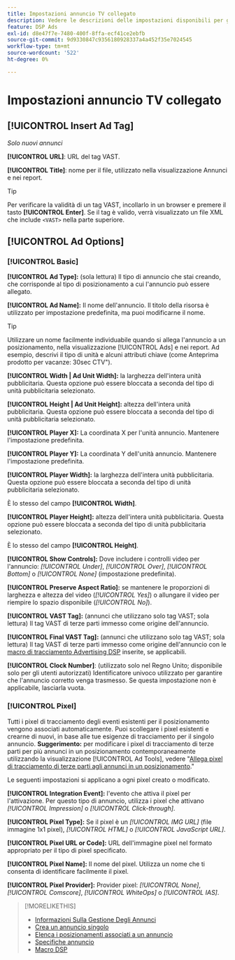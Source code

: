 ```yaml
---
title: Impostazioni annuncio TV collegato
description: Vedere le descrizioni delle impostazioni disponibili per gli annunci TV connessi.
feature: DSP Ads
exl-id: d8e47f7e-7480-400f-8ffa-ecf41ce2ebfb
source-git-commit: 9d9330847c9356180928337a4a452f35e7024545
workflow-type: tm+mt
source-wordcount: '522'
ht-degree: 0%

---
```


# Impostazioni annuncio TV collegato

## [!UICONTROL Insert Ad Tag]

*Solo nuovi annunci*

**[!UICONTROL URL]**: URL del tag VAST.

**[!UICONTROL Title]**: nome per il file, utilizzato nella visualizzazione Annunci e nei report.

>[!TIP]
>
> Per verificare la validità di un tag VAST, incollarlo in un browser e premere il tasto **[!UICONTROL Enter]**. Se il tag è valido, verrà visualizzato un file XML che include `<VAST>` nella parte superiore.

## [!UICONTROL Ad Options]

### [!UICONTROL Basic]

**[!UICONTROL Ad Type]:** (sola lettura) Il tipo di annuncio che stai creando, che corrisponde al tipo di posizionamento a cui l&#39;annuncio può essere allegato.

**[!UICONTROL Ad Name]:** Il nome dell&#39;annuncio. Il titolo della risorsa è utilizzato per impostazione predefinita, ma puoi modificarne il nome.

>[!TIP]
>
> Utilizzare un nome facilmente individuabile quando si allega l&#39;annuncio a un posizionamento, nella visualizzazione [!UICONTROL Ads] e nei report. Ad esempio, descrivi il tipo di unità e alcuni attributi chiave (come Anteprima prodotto per vacanze: 30sec CTV&quot;).

**[!UICONTROL Width | Ad Unit Width]:** la larghezza dell&#39;intera unità pubblicitaria. Questa opzione può essere bloccata a seconda del tipo di unità pubblicitaria selezionato.

**[!UICONTROL Height | Ad Unit Height]:** altezza dell&#39;intera unità pubblicitaria. Questa opzione può essere bloccata a seconda del tipo di unità pubblicitaria selezionato.

**[!UICONTROL Player X]:** La coordinata X per l&#39;unità annuncio. Mantenere l&#39;impostazione predefinita.

**[!UICONTROL Player Y]:** La coordinata Y dell&#39;unità annuncio. Mantenere l&#39;impostazione predefinita.

**[!UICONTROL Player Width]:** la larghezza dell&#39;intera unità pubblicitaria. Questa opzione può essere bloccata a seconda del tipo di unità pubblicitaria selezionato.

È lo stesso del campo **[!UICONTROL Width]**.

**[!UICONTROL Player Height]:** altezza dell&#39;intera unità pubblicitaria. Questa opzione può essere bloccata a seconda del tipo di unità pubblicitaria selezionato.

È lo stesso del campo **[!UICONTROL Height]**.

**[!UICONTROL Show Controls]:** Dove includere i controlli video per l&#39;annuncio: *[!UICONTROL Under]*, *[!UICONTROL Over]*, *[!UICONTROL Bottom]* o *[!UICONTROL None]* (impostazione predefinita).

**[!UICONTROL Preserve Aspect Ratio]:** se mantenere le proporzioni di larghezza e altezza del video (*[!UICONTROL Yes]*) o allungare il video per riempire lo spazio disponibile (*[!UICONTROL No]*).

**[!UICONTROL VAST Tag]:** (annunci che utilizzano solo tag VAST; sola lettura) Il tag VAST di terze parti immesso come origine dell&#39;annuncio.

**[!UICONTROL Final VAST Tag]:** (annunci che utilizzano solo tag VAST; sola lettura) Il tag VAST di terze parti immesso come origine dell&#39;annuncio con le [macro di tracciamento Advertising DSP](/help/dsp/campaign-management/macros.md) inserite, se applicabili.

**[!UICONTROL Clock Number]**: (utilizzato solo nel Regno Unito; disponibile solo per gli utenti autorizzati) Identificatore univoco utilizzato per garantire che l&#39;annuncio corretto venga trasmesso. Se questa impostazione non è applicabile, lasciarla vuota.

### [!UICONTROL Pixel]

Tutti i pixel di tracciamento degli eventi esistenti per il posizionamento vengono associati automaticamente. Puoi scollegare i pixel esistenti e crearne di nuovi, in base alle tue esigenze di tracciamento per il singolo annuncio. **Suggerimento:** per modificare i pixel di tracciamento di terze parti per più annunci in un posizionamento contemporaneamente utilizzando la visualizzazione [!UICONTROL Ad Tools], vedere &quot;[Allega pixel di tracciamento di terze parti agli annunci in un posizionamento](/help/dsp/campaign-management/ads/ad-pixel-attach-detach.md#attach-pixels-ads).&quot;

Le seguenti impostazioni si applicano a ogni pixel creato o modificato.

**[!UICONTROL Integration Event]:** l&#39;evento che attiva il pixel per l&#39;attivazione. Per questo tipo di annuncio, utilizza i pixel che attivano *[!UICONTROL Impression]* o *[!UICONTROL Click-through]*.

**[!UICONTROL Pixel Type]:** Se il pixel è un *[!UICONTROL IMG URL]* (file immagine 1x1 pixel), *[!UICONTROL HTML]* o *[!UICONTROL JavaScript URL]*.

**[!UICONTROL Pixel URL or Code]:** URL dell&#39;immagine pixel nel formato appropriato per il tipo di pixel specificato.

**[!UICONTROL Pixel Name]:** Il nome del pixel. Utilizza un nome che ti consenta di identificare facilmente il pixel.

**[!UICONTROL Pixel Provider]:** Provider pixel: *[!UICONTROL None]*, *[!UICONTROL Comscore]*, *[!UICONTROL WhiteOps]* o *[!UICONTROL IAS]*.

>[!MORELIKETHIS]
>
>* [Informazioni Sulla Gestione Degli Annunci](ad-about.md)
>* [Crea un annuncio singolo](ad-create.md)
>* [Elenca i posizionamenti associati a un annuncio](/help/dsp/campaign-management/ads/ad-list-placements.md)
>* [Specifiche annuncio](ad-specs.md)
>* [Macro DSP](/help/dsp/campaign-management/macros.md)
